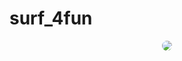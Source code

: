 # surf_4fun

<div style="display: flex; justify-content: center;">
    <img src="https://github.com/CombatSurfCS2/.github/assets/102309602/298a864d-eeb8-409f-a9f8-6da1cef9c172" style="border-radius: 10px"/>
</div>
